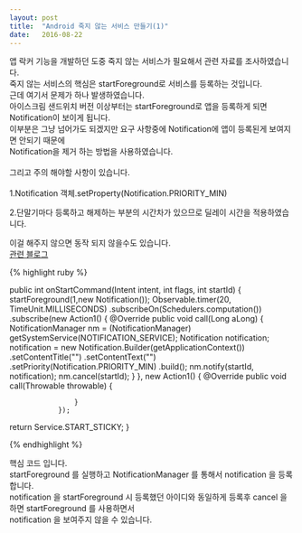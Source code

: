 ```yaml
---
layout: post
title:  "Android 죽지 않는 서비스 만들기(1)"
date:   2016-08-22
---
```

앱 락커 기능을 개발하던 도중 죽지 않는 서비스가 필요해서 관련 자료를 조사하였습니다.<br />
죽지 않는 서비스의 핵심은 startForeground로 서비스를 등록하는 것입니다.<br />
근데 여기서 문제가 하나 발생하였습니다.<br />
아이스크림 샌드위치 버전 이상부터는 startForeground로 앱을 등록하게 되면 Notification이 보이게 됩니다.<br />
이부분은 그냥 넘어가도 되겠지만 요구 사항중에 Notification에 앱이 등록된게 보여지면 안되기 때문에<br />
Notification을 제거 하는 방법을 사용하였습니다.<br />
<br />
그리고 주의 해야할 사항이 있습니다.<br />
<br />
1.Notification 객체.setProperty(Notification.PRIORITY_MIN)

2.단말기마다 등록하고 해제하는 부분의 시간차가 있으므로 딜레이 시간을 적용하였습니다.

이걸 해주지 않으면 동작 되지 않을수도 있습니다.<br />
[관련 블로그 ](http://iw90.tistory.com/155)
<br />


{% highlight ruby %}

public int onStartCommand(Intent intent, int flags, int startId) {
  startForeground(1,new Notification());
        Observable.timer(20, TimeUnit.MILLISECONDS)
                .subscribeOn(Schedulers.computation())
                .subscribe(new Action1<Long>() {
                    @Override
                    public void call(Long aLong) {
                        NotificationManager nm = (NotificationManager) getSystemService(NOTIFICATION_SERVICE);
                        Notification notification;
                        notification = new Notification.Builder(getApplicationContext())
                                .setContentTitle("")
                                .setContentText("")
                                .setPriority(Notification.PRIORITY_MIN)
                                .build();
                        nm.notify(startId, notification);
                        nm.cancel(startId);
                    }
                }, new Action1<Throwable>() {
                    @Override
                    public void call(Throwable throwable) {

                    }
                });
  return Service.START_STICKY;
}

{% endhighlight %}

핵심 코드 입니다.<br />
startForeground 를 실행하고 NotificationManager 를 통해서 notification 을 등록 합니다.<br />
notification 을 startForeground 시 등록했던 아이디와 동일하게 등록후 cancel 을 하면  startForeground 를 사용하면서<br />
notification 을 보여주지 않을 수 있습니다.
